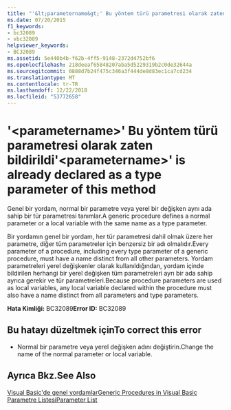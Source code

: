 ```yaml
---
title: "'&lt;parametername&gt;' Bu yöntem türü parametresi olarak zaten bildirildi"
ms.date: 07/20/2015
f1_keywords:
- bc32089
- vbc32089
helpviewer_keywords:
- BC32089
ms.assetid: 5e440b4b-f62b-4ff5-9148-2372d4752bf6
ms.openlocfilehash: 218deeaf65848207aba5d5229319b2c0de32644a
ms.sourcegitcommit: 0888d7b24f475c346a3f444de8d83ec1ca7cd234
ms.translationtype: MT
ms.contentlocale: tr-TR
ms.lasthandoff: 12/22/2018
ms.locfileid: "53772658"
---
```

# <a name="ltparameternamegt-is-already-declared-as-a-type-parameter-of-this-method"></a><span data-ttu-id="65bef-102">'&lt;parametername&gt;' Bu yöntem türü parametresi olarak zaten bildirildi</span><span class="sxs-lookup"><span data-stu-id="65bef-102">'&lt;parametername&gt;' is already declared as a type parameter of this method</span></span>
<span data-ttu-id="65bef-103">Genel bir yordam, normal bir parametre veya yerel bir değişken aynı ada sahip bir tür parametresi tanımlar.</span><span class="sxs-lookup"><span data-stu-id="65bef-103">A generic procedure defines a normal parameter or a local variable with the same name as a type parameter.</span></span>  
  
 <span data-ttu-id="65bef-104">Bir yordamın genel bir yordam, her tür parametresi dahil olmak üzere her parametre, diğer tüm parametreler için benzersiz bir adı olmalıdır.</span><span class="sxs-lookup"><span data-stu-id="65bef-104">Every parameter of a procedure, including every type parameter of a generic procedure, must have a name distinct from all other parameters.</span></span> <span data-ttu-id="65bef-105">Yordam parametreleri yerel değişkenler olarak kullanıldığından, yordam içinde bildirilen herhangi bir yerel değişken tüm parametreleri ayrı bir ada sahip ayrıca gerekir ve tür parametreleri.</span><span class="sxs-lookup"><span data-stu-id="65bef-105">Because procedure parameters are used as local variables, any local variable declared within the procedure must also have a name distinct from all parameters and type parameters.</span></span>  
  
 <span data-ttu-id="65bef-106">**Hata Kimliği:** BC32089</span><span class="sxs-lookup"><span data-stu-id="65bef-106">**Error ID:** BC32089</span></span>  
  
## <a name="to-correct-this-error"></a><span data-ttu-id="65bef-107">Bu hatayı düzeltmek için</span><span class="sxs-lookup"><span data-stu-id="65bef-107">To correct this error</span></span>  
  
-   <span data-ttu-id="65bef-108">Normal bir parametre veya yerel değişken adını değiştirin.</span><span class="sxs-lookup"><span data-stu-id="65bef-108">Change the name of the normal parameter or local variable.</span></span>  
  
## <a name="see-also"></a><span data-ttu-id="65bef-109">Ayrıca Bkz.</span><span class="sxs-lookup"><span data-stu-id="65bef-109">See Also</span></span>  
 [<span data-ttu-id="65bef-110">Visual Basic'de genel yordamlar</span><span class="sxs-lookup"><span data-stu-id="65bef-110">Generic Procedures in Visual Basic</span></span>](../../visual-basic/programming-guide/language-features/data-types/generic-procedures.md)  
 [<span data-ttu-id="65bef-111">Parametre Listesi</span><span class="sxs-lookup"><span data-stu-id="65bef-111">Parameter List</span></span>](../../visual-basic/language-reference/statements/parameter-list.md)
